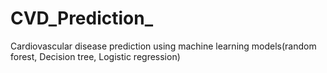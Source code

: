 # CVD_Prediction_
Cardiovascular disease prediction using machine learning models(random forest, Decision tree, Logistic regression)
